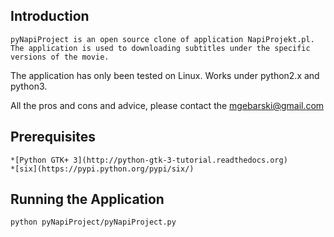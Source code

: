 ## Introduction
	pyNapiProject is an open source clone of application NapiProjekt.pl. The application is used to downloading subtitles under the specific versions of the movie.
The application has only been tested on Linux. Works under python2.x and python3.

All the pros and cons and advice, please contact the mgebarski@gmail.com

## Prerequisites
	
	*[Python GTK+ 3](http://python-gtk-3-tutorial.readthedocs.org) 
	*[six](https://pypi.python.org/pypi/six/)

## Running the Application

	python pyNapiProject/pyNapiProject.py

